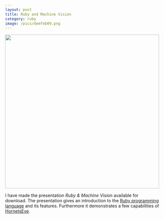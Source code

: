 ```yaml
---
layout: post
title: Ruby and Machine Vision
category: ruby
image: /pics/demfeb09.png
---
```


<span class="center"><a href="/downloads/demfeb09.pdf"><img src="/pics/demfeb09.png" width="500" alt=""/></a></span>

I have made the presentation _Ruby &amp; Machine Vision_ available for download. The presentation gives an introduction to the [Ruby programming language][1] and its features. Furthermore it demonstrates a few capabilities of [HornetsEye][2].

[1]: http://www.ruby-lang.org/
[2]: http://www.wedesoft.de/hornetseye-api/
